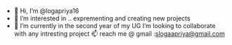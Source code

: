 - 👋 Hi, I’m @logapriya16
- 👀 I’m interested in .. exprementing and creating new projects 
- 🌱 I’m currently in the second year of my UG
I’m looking to collaborate with any intresting project 
📫 reach me @ gmail :slogaapriya@gmail.com
